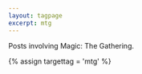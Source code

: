 ```yaml
---
layout: tagpage
excerpt: mtg
---
```

Posts involving Magic: The Gathering.

{% assign targettag = 'mtg' %}
